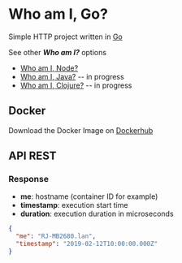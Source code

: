 # Who am I, Go? 

Simple HTTP project written in [Go](https://golang.org/) 

See other _**Who am I?**_ options
- [Who am I, Node?](https://github.com/marcopollivier/whoaminode)
- [Who am I, Java?]() -- in progress
- [Who am I, Clojure?]() -- in progress

## Docker

Download the Docker Image on [Dockerhub](https://hub.docker.com/r/marcopollivier/whoami) 

## API REST

### Response

- **me**: hostname (container ID for example)
- **timestamp**: execution start time
- **duration**: execution duration in microseconds 

```json
{
  "me": "RJ-MB2680.lan",
  "timestamp": "2019-02-12T10:00:00.000Z"
}
```
